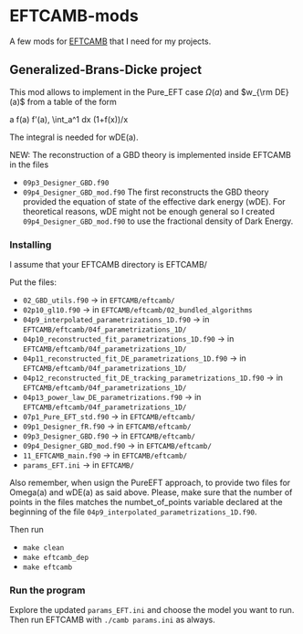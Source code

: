 # EFTCAMB-mods
A few mods for [EFTCAMB](https://github.com/EFTCAMB) that I need for my projects.

## Generalized-Brans-Dicke project
This mod allows to implement in the Pure_EFT case $\Omega(a)$ and $w_{\rm DE}(a)$ from a table of the form

a f(a) f'(a), \int_a^1 dx (1+f(x))/x

The integral is needed for wDE(a).

NEW: The reconstruction of a GBD theory is implemented inside EFTCAMB in the files
- `09p3_Designer_GBD.f90`
- `09p4_Designer_GBD_mod.f90`
 The first reconstructs the GBD theory provided the equation of state of the effective dark energy (wDE). For theoretical reasons, wDE might not be enough general so I created `09p4_Designer_GBD_mod.f90` to use the fractional density of Dark Energy.


### Installing

I assume that your EFTCAMB directory is EFTCAMB/ 

Put the files:
- `02_GBD_utils.f90`                                            -> in `EFTCAMB/eftcamb/`
- `02p10_gl10.f90`                                              -> in `EFTCAMB/eftcamb/02_bundled_algorithms`
- `04p9_interpolated_parametrizations_1D.f90`                   -> in `EFTCAMB/eftcamb/04f_parametrizations_1D/`
- `04p10_reconstructed_fit_parametrizations_1D.f90`             -> in `EFTCAMB/eftcamb/04f_parametrizations_1D/`
- `04p11_reconstructed_fit_DE_parametrizations_1D.f90`          -> in `EFTCAMB/eftcamb/04f_parametrizations_1D/`
- `04p12_reconstructed_fit_DE_tracking_parametrizations_1D.f90` -> in `EFTCAMB/eftcamb/04f_parametrizations_1D/`
- `04p13_power_law_DE_parametrizations.f90`                     -> in `EFTCAMB/eftcamb/04f_parametrizations_1D/`
- `07p1_Pure_EFT_std.f90`                                       -> in `EFTCAMB/eftcamb/`
- `09p1_Designer_fR.f90`                                        -> in `EFTCAMB/eftcamb/`
- `09p3_Designer_GBD.f90`                                       -> in `EFTCAMB/eftcamb/`
- `09p4_Designer_GBD_mod.f90`                                   -> in `EFTCAMB/eftcamb/`
- `11_EFTCAMB_main.f90`                                         -> in `EFTCAMB/eftcamb/`
- `params_EFT.ini`                                              -> in `EFTCAMB/`


Also remember, when usign the PureEFT approach, to provide two files for Omega(a)  and wDE(a) as said above. Please, make sure that the number of points in the files matches the numbet_of_points variable declared at the beginning of the file `04p9_interpolated_parametrizations_1D.f90`.

Then run 
  - `make clean`
  - `make eftcamb_dep`
  - `make eftcamb`
  
 ### Run the program
 Explore the updated `params_EFT.ini` and choose the model you want to run.
 Then run EFTCAMB with `./camb params.ini` as always.
  

